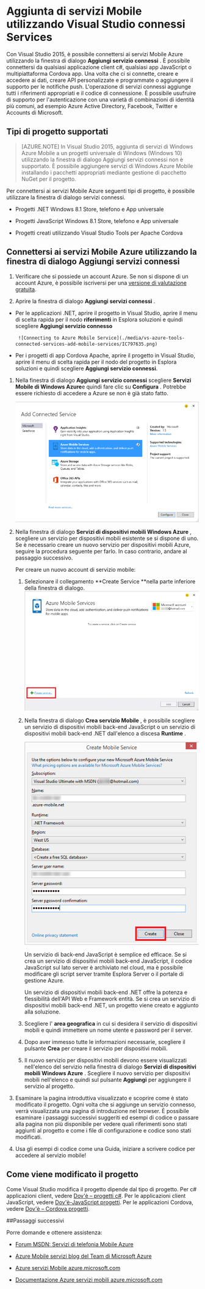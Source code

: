 <properties 
   pageTitle="Aggiunta di servizi mobili tramite servizi connessi in Visual Studio | Microsoft Azure"
   description="Aggiungere servizi mobili utilizzando la finestra di dialogo Visual Studio aggiungere servizi connessi"
   services="visual-studio-online"
   documentationCenter="na"
   authors="mlhoop"
   manager="douge"
   editor="" />
<tags 
   ms.service="visual-studio-online"
   ms.devlang="na"
   ms.topic="article"
   ms.tgt_pltfrm="na"
   ms.workload="mobile"
   ms.date="12/16/2015"
   ms.author="mlearned" />

# <a name="adding-mobile-services-by-using-visual-studio-connected-services"></a>Aggiunta di servizi Mobile utilizzando Visual Studio connessi Services

Con Visual Studio 2015, è possibile connettersi ai servizi Mobile Azure utilizzando la finestra di dialogo **Aggiungi servizio connessi** . È possibile connettersi da qualsiasi applicazione client c#, qualsiasi app JavaScript o multipiattaforma Cordova app. Una volta che ci si connette, creare e accedere ai dati, creare API personalizzate e programmate o aggiungere il supporto per le notifiche push.  L'operazione di servizi connessi aggiunge tutti i riferimenti appropriati e il codice di connessione. È possibile usufruire di supporto per l'autenticazione con una varietà di combinazioni di identità più comuni, ad esempio Azure Active Directory, Facebook, Twitter e Accounts di Microsoft.

## <a name="supported-project-types"></a>Tipi di progetto supportati

>[AZURE.NOTE] In Visual Studio 2015, aggiunta di servizi di Windows Azure Mobile a un progetti universale di Windows (Windows 10) utilizzando la finestra di dialogo Aggiungi servizi connessi non è supportato. È possibile aggiungere servizi di Windows Azure Mobile installando i pacchetti appropriati mediante gestione di pacchetto NuGet per il progetto.

Per connettersi ai servizi Mobile Azure seguenti tipi di progetto, è possibile utilizzare la finestra di dialogo servizi connessi.

- Progetti .NET Windows 8.1 Store, telefono e App universale

- Progetti JavaScript Windows 8.1 Store, telefono e App universale

- Progetti creati utilizzando Visual Studio Tools per Apache Cordova


## <a name="connect-to-azure-mobile-services-using-the-add-connected-services-dialog"></a>Connettersi ai servizi Mobile Azure utilizzando la finestra di dialogo Aggiungi servizi connessi

1. Verificare che si possiede un account Azure. Se non si dispone di un account Azure, è possibile iscriversi per una [versione di valutazione gratuita](http://go.microsoft.com/fwlink/?LinkId=518146).

1. Aprire la finestra di dialogo **Aggiungi servizi connessi** .
 - Per le applicazioni .NET, aprire il progetto in Visual Studio, aprire il menu di scelta rapida per il nodo **riferimenti** in Esplora soluzioni e quindi scegliere **Aggiungi servizio connesso**
 
        ![Connecting to Azure Mobile Service](./media/vs-azure-tools-connected-services-add-mobile-services/IC797635.png)

 - Per i progetti di app Cordova Apache, aprire il progetto in Visual Studio, aprire il menu di scelta rapida per il nodo del progetto in Esplora soluzioni e quindi scegliere **Aggiungi servizio connessi**.

1. Nella finestra di dialogo **Aggiungi servizio connessi** scegliere **Servizi Mobile di Windows Azure**e quindi fare clic su **Configura** . Potrebbe essere richiesto di accedere a Azure se non è già stato fatto.

    ![Aggiunta di un servizio per dispositivi mobili Azure](./media/vs-azure-tools-connected-services-add-mobile-services/IC797636.png)

1. Nella finestra di dialogo **Servizi di dispositivi mobili Windows Azure** , scegliere un servizio per dispositivi mobili esistente se si dispone di uno. Se è necessario creare un nuovo servizio per dispositivi mobili Azure, seguire la procedura seguente per farlo. In caso contrario, andare al passaggio successivo.

    Per creare un nuovo account di servizio mobile:
    1. Selezionare il collegamento **Create Service **nella parte inferiore della finestra di dialogo.
        ![Aggiungere nuovo servizio connesso per dispositivi mobili](./media/vs-azure-tools-connected-services-add-mobile-services/IC797637.png)




    2. Nella finestra di dialogo **Crea servizio Mobile** , è possibile scegliere un servizio di dispositivi mobili back-end JavaScript o un servizio di dispositivi mobili back-end .NET dall'elenco a discesa **Runtime** . 
  
        ![Creazione di un servizio per dispositivi mobili](./media/vs-azure-tools-connected-services-add-mobile-services/IC797638.png)

        Un servizio di back-end JavaScript è semplice ed efficace. Se si crea un servizio di dispositivi mobili back-end JavaScript, il codice JavaScript sul lato server è archiviato nel cloud, ma è possibile modificare gli script server tramite Esplora Server o il portale di gestione Azure. 

        Un servizio di dispositivi mobili back-end .NET offre la potenza e flessibilità dell'API Web e Framework entità. Se si crea un servizio di dispositivi mobili back-end .NET, un progetto viene creato e aggiunto alla soluzione. 

    1. Scegliere l' **area geografica** in cui si desidera il servizio di dispositivi mobili e quindi immettere un nome utente e password per il server.
 
    1. Dopo aver immesso tutte le informazioni necessarie, scegliere il pulsante **Crea** per creare il servizio per dispositivi mobili.
    2. Il nuovo servizio per dispositivi mobili devono essere visualizzati nell'elenco del servizio nella finestra di dialogo **Servizi di dispositivi mobili Windows Azure** . Scegliere il nuovo servizio per dispositivi mobili nell'elenco e quindi sul pulsante **Aggiungi** per aggiungere il servizio al progetto.
    

1. Esaminare la pagina introduttiva visualizzato e scoprire come è stato modificato il progetto. Ogni volta che si aggiunge un servizio connesso, verrà visualizzata una pagina di introduzione nel browser. È possibile esaminare i passaggi successivi suggeriti ed esempi di codice o passare alla pagina non più disponibile per vedere quali riferimenti sono stati aggiunti al progetto e come i file di configurazione e codice sono stati modificati.

1. Usa gli esempi di codice come una Guida, iniziare a scrivere codice per accedere al servizio mobile!

## <a name="how-your-project-is-modified"></a>Come viene modificato il progetto

Come Visual Studio modifica il progetto dipende dal tipo di progetto. Per c# applicazioni client, vedere [Dov'è – progetti c#](http://go.microsoft.com/fwlink/p/?LinkId=513119). Per le applicazioni client JavaScript, vedere [Dov'è-JavaScript progetti](http://go.microsoft.com/fwlink/p/?LinkId=513120). Per le applicazioni Cordova, vedere [Dov'è – Cordova progetti](http://go.microsoft.com/fwlink/p/?LinkId=513116).


##<a name="next-steps"></a>Passaggi successivi

Porre domande e ottenere assistenza: 

 - [Forum MSDN: Servizi di telefonia Mobile Azure](https://social.msdn.microsoft.com/forums/azure/home?forum=azuremobile)

 - [Azure Mobile servizi blog del Team di Microsoft Azure](https://azure.microsoft.com/blog/topics/mobile/)

 - [Azure servizi Mobile azure.microsoft.com](https://azure.microsoft.com/services/mobile-services/)

 - [Documentazione Azure servizi mobili azure.microsoft.com](https://azure.microsoft.com/documentation/services/mobile-services/)



